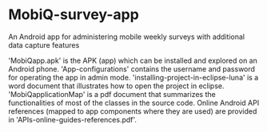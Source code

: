# MobiQ-survey-app
An Android app for administering mobile weekly surveys with additional data capture features

'MobiQapp.apk' is the APK (app) which can be installed and explored on an Android phone.
'App-configurations' contains the username and password for operating the app in admin mode.
'installing-project-in-eclipse-luna' is a word document that illustrates how to open the project in eclipse.
'MobiQapplicationMap' is a pdf document that summarizes the functionalities of most of the classes in the source code. Online Android API references (mapped to app components where they are used) are provided in 'APIs-online-guides-references.pdf'.

